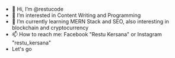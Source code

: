 - 👋 Hi, I’m @restucode
- 👀 I’m interested in Content Writing and Programming
- 🌱 I’m currently learning MERN Stack and SEO, also interesting in blockchain and cryptocurrency
- 📫 How to reach me: Facebook "Restu Kersana" or Instagram "restu_kersana"
- Let's go

<!---
restucode/restucode is a ✨ special ✨ repository because its `README.md` (this file) appears on your GitHub profile.
You can click the Preview link to take a look at your changes.
--->
